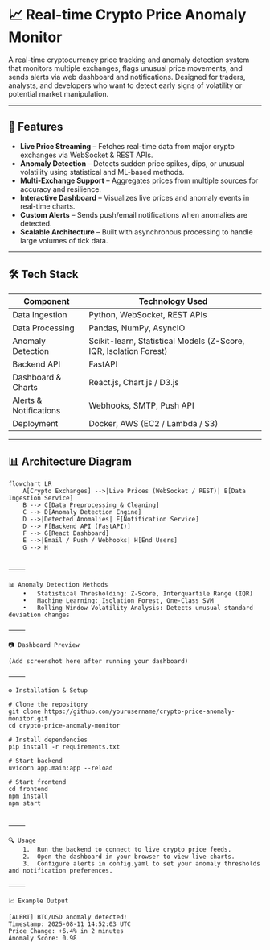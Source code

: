 # 📈 Real-time Crypto Price Anomaly Monitor

A real-time cryptocurrency price tracking and anomaly detection system that monitors multiple exchanges, flags unusual price movements, and sends alerts via web dashboard and notifications. Designed for traders, analysts, and developers who want to detect early signs of volatility or potential market manipulation.

---

## 🚀 Features
- **Live Price Streaming** – Fetches real-time data from major crypto exchanges via WebSocket & REST APIs.
- **Anomaly Detection** – Detects sudden price spikes, dips, or unusual volatility using statistical and ML-based methods.
- **Multi-Exchange Support** – Aggregates prices from multiple sources for accuracy and resilience.
- **Interactive Dashboard** – Visualizes live prices and anomaly events in real-time charts.
- **Custom Alerts** – Sends push/email notifications when anomalies are detected.
- **Scalable Architecture** – Built with asynchronous processing to handle large volumes of tick data.

---

## 🛠 Tech Stack
| Component             | Technology Used |
|-----------------------|-----------------|
| Data Ingestion        | Python, WebSocket, REST APIs |
| Data Processing       | Pandas, NumPy, AsyncIO |
| Anomaly Detection     | Scikit-learn, Statistical Models (Z-Score, IQR, Isolation Forest) |
| Backend API           | FastAPI |
| Dashboard & Charts    | React.js, Chart.js / D3.js |
| Alerts & Notifications| Webhooks, SMTP, Push API |
| Deployment            | Docker, AWS (EC2 / Lambda / S3) |

---

## 📊 Architecture Diagram

```mermaid
flowchart LR
    A[Crypto Exchanges] -->|Live Prices (WebSocket / REST)| B[Data Ingestion Service]
    B --> C[Data Preprocessing & Cleaning]
    C --> D[Anomaly Detection Engine]
    D -->|Detected Anomalies| E[Notification Service]
    D --> F[Backend API (FastAPI)]
    F --> G[React Dashboard]
    E -->|Email / Push / Webhooks| H[End Users]
    G --> H


⸻

📊 Anomaly Detection Methods
	•	Statistical Thresholding: Z-Score, Interquartile Range (IQR)
	•	Machine Learning: Isolation Forest, One-Class SVM
	•	Rolling Window Volatility Analysis: Detects unusual standard deviation changes

⸻

📷 Dashboard Preview

(Add screenshot here after running your dashboard)

⸻

⚙️ Installation & Setup

# Clone the repository
git clone https://github.com/yourusername/crypto-price-anomaly-monitor.git
cd crypto-price-anomaly-monitor

# Install dependencies
pip install -r requirements.txt

# Start backend
uvicorn app.main:app --reload

# Start frontend
cd frontend
npm install
npm start


⸻

🔍 Usage
	1.	Run the backend to connect to live crypto price feeds.
	2.	Open the dashboard in your browser to view live charts.
	3.	Configure alerts in config.yaml to set your anomaly thresholds and notification preferences.

⸻

📈 Example Output

[ALERT] BTC/USD anomaly detected!
Timestamp: 2025-08-11 14:52:03 UTC
Price Change: +6.4% in 2 minutes
Anomaly Score: 0.98
